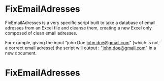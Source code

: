 # FixEmailAdresses
FixEmailAdresses is a very specific script built to take a database
of email adresses from an Excel file and cleanse them, creating a new Excel
only composed of clean email adresses.  

For example, giving the input "john Doe <john.doe@gmail.com>"
(which is not a correct email adresse) the script will output :
"john.doe@gmail.com" in a new document.

# FixEmailAdresses
